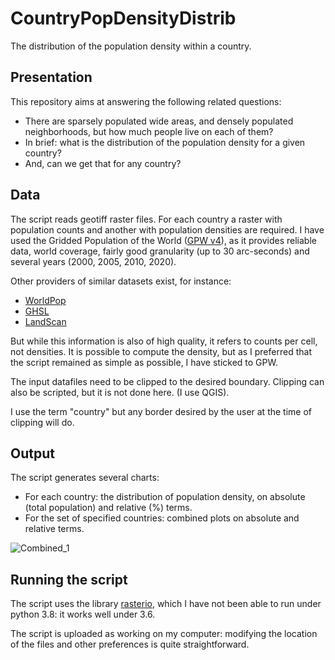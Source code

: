 # CountryPopDensityDistrib
The distribution of the population density within a country.

## Presentation
This repository aims at answering the following related questions:

* There are sparsely populated wide areas, and densely populated neighborhoods, but how much people live on each of them? 
* In brief: what is the distribution of the population density for a given country? 
* And, can we get that for any country?

## Data
The script reads geotiff raster files. For each country a raster with population counts and another with population densities are required.
I have used the Gridded Population of the World ([GPW v4](https://sedac.ciesin.columbia.edu/data/collection/gpw-v4/sets/browse)), as it provides reliable data, world coverage, fairly good granularity (up to 30 arc-seconds) and several years (2000, 2005, 2010, 2020). 

Other providers of similar datasets exist, for instance:
* [WorldPop](https://www.worldpop.org/project/categories?id=3)
* [GHSL](https://ghsl.jrc.ec.europa.eu/datasets.php)
* [LandScan](https://landscan.ornl.gov/)

But while this information is also of high quality, it refers to counts per cell, not densities. It is possible to compute the density, but as I preferred that the script remained as simple as possible, I have sticked to GPW.

The input datafiles need to be clipped to the desired boundary. Clipping can also be scripted, but it is not done here. (I use QGIS).

I use the term "country" but any border desired by the user at the time of clipping will do.

## Output
The script generates several charts:
* For each country: the distribution of population density, on absolute (total population) and relative (%) terms.
* For the set of specified countries: combined plots on absolute and relative terms. 

![Combined_1](https://github.com/Rigonz/CountryPopDensityDistrib/Images/All_A_01.png)

## Running the script
The script uses the library [rasterio](https://rasterio.readthedocs.io/en/latest/index.html#), which I have not been able to run under python 3.8: it works well under 3.6.

The script is uploaded as working on my computer: modifying the location of the files and other preferences is quite straightforward.
